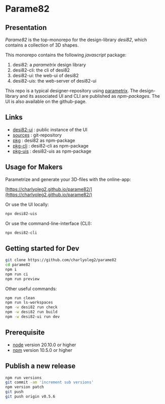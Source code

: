 Parame82
========


Presentation
------------

*Parame82* is the top-monorepo for the design-library *desi82*, which contains a collection of 3D shapes.

This monorepo contains the following *javascript* package:

1. desi82: a *parametrix* design library
2. desi82-cli: the cli of desi82
3. desi82-ui: the web-ui of desi82
4. desi82-uis: the web-server of desi82-ui

This repo is a typical designer-repository using [parametrix](https://charlyoleg2.github.io/parametrix/).
The design-library and its associated UI and CLI are published as *npm-packages*.
The UI is also available on the github-page.


Links
-----

- [desi82-ui](https://charlyoleg2.github.io/parame82/) : public instance of the UI
- [sources](https://github.com/charlyoleg2/parame82) : git-repository
- [pkg](https://www.npmjs.com/package/desi82) : desi82 as npm-package
- [pkg-cli](https://www.npmjs.com/package/desi82-cli) : desi82-cli as npm-package
- [pkg-uis](https://www.npmjs.com/package/desi82-uis) : desi82-uis as npm-package


Usage for Makers
----------------

Parametrize and generate your 3D-files with the online-app:

[https://charlyoleg2.github.io/parame82/](https://charlyoleg2.github.io/parame82/)

Or use the UI locally:

```bash
npx desi82-uis
```

Or use the command-line-interface (CLI):

```bash
npx desi82-cli
```

Getting started for Dev
-----------------------

```bash
git clone https://github.com/charlyoleg2/parame82
cd parame82
npm i
npm run ci
npm run preview
```

Other useful commands:
```bash
npm run clean
npm run ls-workspaces
npm -w desi82 run check
npm -w desi82 run build
npm -w desi82-ui run dev
```

Prerequisite
------------

- [node](https://nodejs.org) version 20.10.0 or higher
- [npm](https://docs.npmjs.com/cli/v7/commands/npm) version 10.5.0 or higher


Publish a new release
---------------------

```bash
npm run versions
git commit -am 'increment sub versions'
npm version patch
git push
git push origin v0.5.6
```
